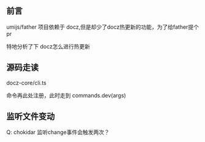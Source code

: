 
## 前言

umijs/father 项目依赖于 docz,但是却少了docz热更新的功能，为了给father提个pr

特地分析了下 docz怎么进行热更新

## 源码走读

docz-core/cli.ts

命令再此处注册，此时走到 commands.dev(args)

## 监听文件变动

Q: chokidar 监听change事件会触发两次？ 